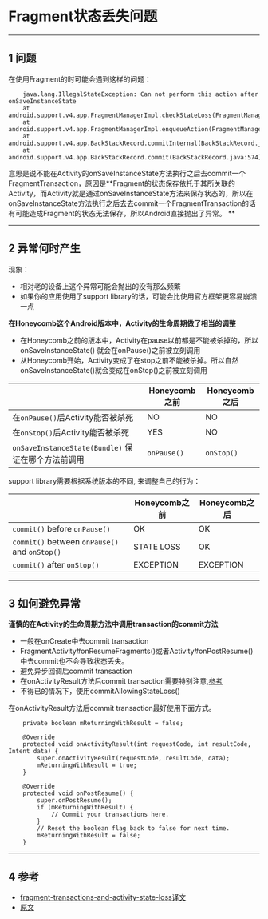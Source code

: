 # Fragment状态丢失问题

---
## 1 问题

在使用Fragment的时可能会遇到这样的问题：

```
    java.lang.IllegalStateException: Can not perform this action after onSaveInstanceState
    at android.support.v4.app.FragmentManagerImpl.checkStateLoss(FragmentManager.java:1341)
    at android.support.v4.app.FragmentManagerImpl.enqueueAction(FragmentManager.java:1352)
    at android.support.v4.app.BackStackRecord.commitInternal(BackStackRecord.java:595)
    at android.support.v4.app.BackStackRecord.commit(BackStackRecord.java:574)
```

意思是说不能在Activity的onSaveInstanceState方法执行之后去commit一个FragmentTransaction，原因是**Fragment的状态保存依托于其所关联的Activity，而Activity就是通过onSaveInstanceState方法来保存状态的，所以在onSaveInstanceState方法执行之后去去commit一个FragmentTransaction的话有可能造成Fragment的状态无法保存，所以Android直接抛出了异常。 **



---
## 2 异常何时产生

现象：

- 相对老的设备上这个异常可能会抛出的没有那么频繁
- 如果你的应用使用了support library的话，可能会比使用官方框架更容易崩溃一点

**在Honeycomb这个Android版本中，Activity的生命周期做了相当的调整**

- 在Honeycomb之前的版本中，Activity在pause以前都是不能被杀掉的，所以onSaveInstanceState() 就会在onPause()之前被立刻调用
- 从Honeycomb开始，Activity变成了在stop之前不能被杀掉。所以自然onSaveInstanceState()就会变成在onStop()之前被立刻调用

||Honeycomb之前 |Honeycomb之后 |
| --- | --- | --- |
| 在`onPause()`后Activity能否被杀死 | NO | NO |
| 在`onStop()`后Activity能否被杀死 | YES | NO |
| `onSaveInstanceState(Bundle)` 保证在哪个方法前调用 | `onPause()` | `onStop()` |

support library需要根据系统版本的不同, 来调整自己的行为：

|| Honeycomb之前 | Honeycomb之后|
| --- | --- | --- |
| `commit()` before `onPause()` | OK | OK |
| `commit()` between `onPause()` and `onStop()` | STATE LOSS | OK |
| `commit()` after `onStop()` | EXCEPTION | EXCEPTION |





---
## 3 如何避免异常

**谨慎的在Activity的生命周期方法中调用transaction的commit方法**

- 一般在onCreate中去commit transaction
- FragmentActivity#onResumeFragments()或者Activity#onPostResume()中去commit也不会导致状态丢失。
- 避免异步回调后commit transaction
- 在onActivityResult方法后commit transaction需要特别注意,[参考](http://stackoverflow.com/questions/16265733/failure-delivering-result-onactivityforresult)
- 不得已的情况下，使用commitAllowingStateLoss()


在onActivityResult方法后commit transaction最好使用下面方式。

```
    private boolean mReturningWithResult = false;
     
    @Override 
    protected void onActivityResult(int requestCode, int resultCode, Intent data) {
        super.onActivityResult(requestCode, resultCode, data);
        mReturningWithResult = true;
    } 
     
    @Override 
    protected void onPostResume() { 
        super.onPostResume(); 
        if (mReturningWithResult) {
            // Commit your transactions here. 
        } 
        // Reset the boolean flag back to false for next time. 
        mReturningWithResult = false;
    } 
```

---
## 4 参考

- [fragment-transactions-and-activity-state-loss译文](http://jaredlam.github.io/blog/2015/12/23/android-fragment-transactions-and-activity-state-loss-yi/)
- [原文](http://www.androiddesignpatterns.com/2013/08/fragment-transaction-commit-state-loss.html)

